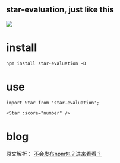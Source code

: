 ## star-evaluation, just like this

![](https://user-gold-cdn.xitu.io/2018/11/5/166e192d8b242349?w=226&h=71&f=png&s=2476)

# install

```
npm install star-evaluation -D
```
# use

```
import Star from 'star-evaluation';

<Star :score="number" />
```

# blog
原文解析：
[不会发布npm包？进来看看？](https://juejin.im/post/5bdfa46951882516c94e5b26)
